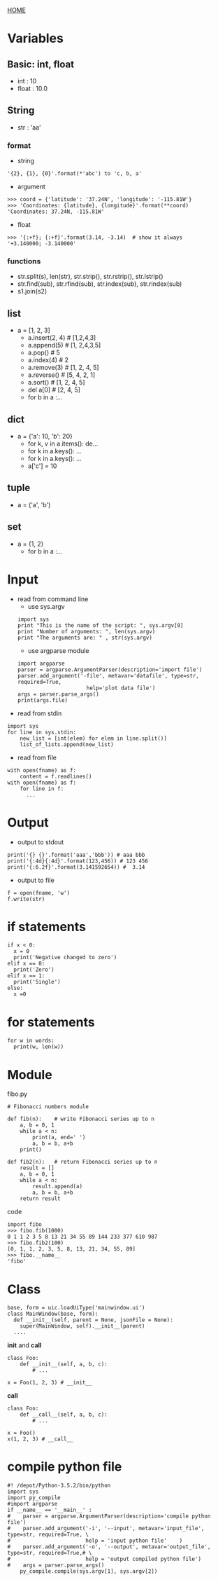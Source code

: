 [HOME](README.md)

# Variables

## Basic: int, float 
* int : 10
* float : 10.0

## String 
* str : 'aa'

### format
* string
```
'{2}, {1}, {0}'.format(*'abc') to 'c, b, a'
```
* argument
```
>>> coord = {'latitude': '37.24N', 'longitude': '-115.81W'}
>>> 'Coordinates: {latitude}, {longitude}'.format(**coord)
'Coordinates: 37.24N, -115.81W'
```
* float
```
>>> '{:+f}; {:+f}'.format(3.14, -3.14)  # show it always
'+3.140000; -3.140000'
```

### functions
* str.split(s), len(str), str.strip(), str.rstrip(), str.lstrip()
* str.find(sub), str.rfind(sub), str.index(sub), str.rindex(sub)
* s1.join(s2)

## list
* a = [1, 2, 3]
  * a.insert(2, 4) # [1,2,4,3]
  * a.append(5) # [1, 2,4,3,5]
  * a.pop() # 5
  * a.index(4) # 2
  * a.remove(3) # [1, 2, 4, 5]
  * a.reverse() # [5, 4, 2, 1]
  * a.sort() # [1, 2, 4, 5]
  * del a[0] # [2, 4, 5]
  * for b in a :...

## dict
* a = {'a': 10, 'b': 20}
  * for k, v in a.items(): de...
  * for k in a.keys(): ...
  * for k in a.keys(): ...
  * a['c'] = 10

## tuple
* a = ('a', 'b')

## set
* a = {1, 2}
  * for b in a :...

 
# Input
* read from command line
  * use sys.argv
  ```
  import sys
  print "This is the name of the script: ", sys.argv[0]
  print "Number of arguments: ", len(sys.argv)
  print "The arguments are: " , str(sys.argv)
  ```
  * use argparse module
  ```
  import argparse
  parser = argparse.ArgumentParser(description='import file')
  parser.add_argument('-file', metavar='datafile', type=str, required=True,
                        help='plot data file')
  args = parser.parse_args()
  print(args.file)
  ```
* read from stdin
```
import sys
for line in sys.stdin:
    new_list = [int(elem) for elem in line.split()]
    list_of_lists.append(new_list)
```
* read from file
```
with open(fname) as f:
    content = f.readlines()
with open(fname) as f:
    for line in f:
	  ...
```

# Output
* output to stdout
```
print('{} {}'.format('aaa','bbb')) # aaa bbb
print('{:4d}{:4d}'.format(123,456)) # 123 456
print('{:6.2f}'.format(3.141592654)) #  3.14
```
* output to file
```
f = open(fname, 'w')
f.write(str)
```

# if statements
```
if x < 0:
  x = 0
  print('Negative changed to zero')
elif x == 0:
  print('Zero')
elif x == 1:
  print('Single')
else:
  x =0
```

# for statements 
```
for w in words:
  print(w, len(w))
```

# Module
fibo.py
```
# Fibonacci numbers module

def fib(n):    # write Fibonacci series up to n
    a, b = 0, 1
    while a < n:
        print(a, end=' ')
        a, b = b, a+b
    print()

def fib2(n):   # return Fibonacci series up to n
    result = []
    a, b = 0, 1
    while a < n:
        result.append(a)
        a, b = b, a+b
    return result
```
code
```
import fibo
>>> fibo.fib(1000)
0 1 1 2 3 5 8 13 21 34 55 89 144 233 377 610 987
>>> fibo.fib2(100)
[0, 1, 1, 2, 3, 5, 8, 13, 21, 34, 55, 89]
>>> fibo.__name__
'fibo'
```

# Class
```
base, form = uic.loadUiType('mainwindow.ui')
class MainWindow(base, form):
  def __init__(self, parent = None, jsonFile = None):
    super(MainWindow, self).__init__(parent)
  ....
```
__init__ and __call__
```
class Foo:
    def __init__(self, a, b, c):
        # ...

x = Foo(1, 2, 3) # __init__
```
__call__
```
class Foo:
    def __call__(self, a, b, c):
        # ...

x = Foo()
x(1, 2, 3) # __call__
```

# compile python file
```
#! /depot/Python-3.5.2/bin/python
import sys
import py_compile
#import argparse
if __name__ == '__main__' :
#    parser = argparse.ArgumentParser(description='compile python file')
#    parser.add_argument('-i', '--input', metavar='input_file', type=str, required=True, \
#                        help = 'input python file'    )
#    parser.add_argument('-o', '--output', metavar='output_file', type=str, required=True,# \
#                        help = 'output compiled python file')
#    args = parser.parse_args()
    py_compile.compile(sys.argv[1], sys.argv[2])
```
